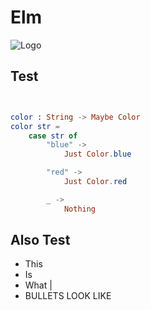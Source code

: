 # Elm


![Logo](https://avatars2.githubusercontent.com/u/4359353?s=200&v=4)



## Test

```elm


color : String -> Maybe Color
color str =
	case str of
		"blue" ->
			Just Color.blue

		"red" ->
			Just Color.red

		_ ->
			Nothing

```

## Also Test

- This
- Is
- What |
- BULLETS LOOK LIKE